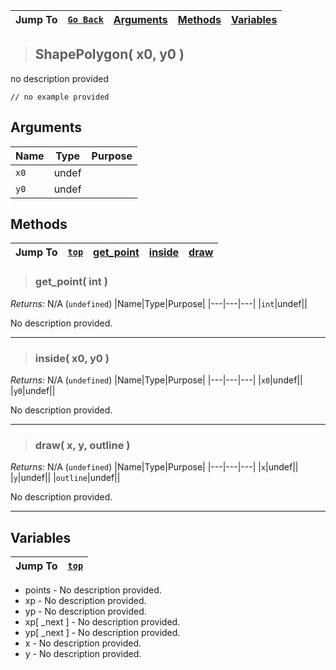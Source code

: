|Jump To|[`Go Back`]()|[Arguments](#arguments)|[Methods](#methods)|[Variables](#variables)|
|---|---|---|---|---|
>## ShapePolygon( x0, y0 )
no description provided
```GML
// no example provided
```
## Arguments
|Name|Type|Purpose|
|---|---|---|
|`x0`|undef||
|`y0`|undef||
## Methods
|Jump To|[`top`](#)|[get_point](#get_point-int-)|[inside](#inside-x0-y0-)|[draw](#draw-x-y-outline-)|
|---|---|---|---|---|
> ### get_point( int )
*Returns:* N/A (`undefined`)
|Name|Type|Purpose|
|---|---|---|
|`int`|undef||

No description provided.
***
> ### inside( x0, y0 )
*Returns:* N/A (`undefined`)
|Name|Type|Purpose|
|---|---|---|
|`x0`|undef||
|`y0`|undef||

No description provided.
***
> ### draw( x, y, outline )
*Returns:* N/A (`undefined`)
|Name|Type|Purpose|
|---|---|---|
|`x`|undef||
|`y`|undef||
|`outline`|undef||

No description provided.
***
## Variables
|Jump To|[`top`](#)|
|---|---|

* points - No description provided.
* xp - No description provided.
* yp - No description provided.
* xp[ _next ] - No description provided.
* yp[ _next ] - No description provided.
* x - No description provided.
* y - No description provided.

